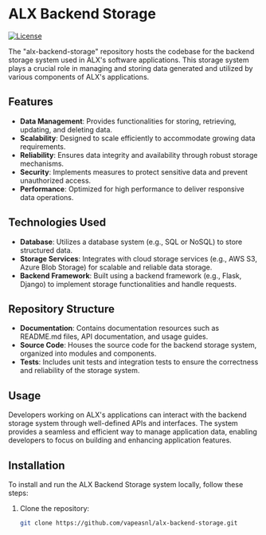 # ALX Backend Storage

[![License](https://img.shields.io/badge/License-MIT-blue.svg)](https://opensource.org/licenses/MIT)

The "alx-backend-storage" repository hosts the codebase for the backend storage system used in ALX's software applications. This storage system plays a crucial role in managing and storing data generated and utilized by various components of ALX's applications.

## Features

- **Data Management**: Provides functionalities for storing, retrieving, updating, and deleting data.
- **Scalability**: Designed to scale efficiently to accommodate growing data requirements.
- **Reliability**: Ensures data integrity and availability through robust storage mechanisms.
- **Security**: Implements measures to protect sensitive data and prevent unauthorized access.
- **Performance**: Optimized for high performance to deliver responsive data operations.

## Technologies Used

- **Database**: Utilizes a database system (e.g., SQL or NoSQL) to store structured data.
- **Storage Services**: Integrates with cloud storage services (e.g., AWS S3, Azure Blob Storage) for scalable and reliable data storage.
- **Backend Framework**: Built using a backend framework (e.g., Flask, Django) to implement storage functionalities and handle requests.

## Repository Structure

- **Documentation**: Contains documentation resources such as README.md files, API documentation, and usage guides.
- **Source Code**: Houses the source code for the backend storage system, organized into modules and components.
- **Tests**: Includes unit tests and integration tests to ensure the correctness and reliability of the storage system.

## Usage

Developers working on ALX's applications can interact with the backend storage system through well-defined APIs and interfaces. The system provides a seamless and efficient way to manage application data, enabling developers to focus on building and enhancing application features.

## Installation

To install and run the ALX Backend Storage system locally, follow these steps:

1. Clone the repository:

   ```bash
   git clone https://github.com/vapeasnl/alx-backend-storage.git
